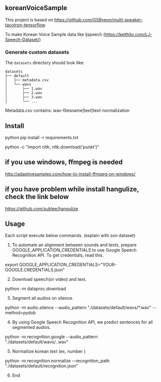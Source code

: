 ## koreanVoiceSample

This project is based on https://github.com/GSByeon/multi-speaker-tacotron-tensorflow  

To make Korean Voice Sample data like ljspeech (https://keithito.com/LJ-Speech-Dataset/) 

### Generate custom datasets

The `datasets` directory should look like:

    datasets
    ├── default
    │   ├── metadata.csv
    │   └── wavs
    │       ├── 1.wav
    │       ├── 2.wav
    │       ├── 3.wav
    │       └── ...


Metadata.csv contains:
   wav-filesname|text|text-normalization




## Install

python pip install -r requirements.txt 

python -c "import nltk; nltk.download('punkt')"

## if you use windows, ffmpeg is needed

http://adaptivesamples.com/how-to-install-ffmpeg-on-windows/

## if you have problem while install hangulize, check the link below

https://github.com/sublee/hangulize


## Usage

Each script execute below commands. (explain with son dataset)

1. To automate an alignment between sounds and texts, prepare GOOGLE_APPLICATION_CREDENTIALS to use Google Speech Recognition API. To get credentials, read this.

export GOOGLE_APPLICATION_CREDENTIALS="YOUR-GOOGLE.CREDENTIALS.json"


2. Download speech(or video) and text.

python -m dataproc.download


3. Segment all audios on silence.

python -m audio.silence --audio_pattern "./datasets/default/wavs/*.wav" --method=pydub


4. By using Google Speech Recognition API, we predict sentences for all segmented audios.

python -m recognition.google --audio_pattern "./datasets/default/wavs/*.*.wav"

5. Normailize korean text (ex, number )

python -m recognition.normalize --recognition_path "./datasets/default/recognition.json"

6. End




